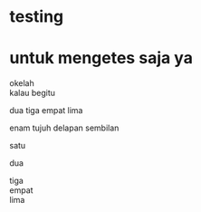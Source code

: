 # testing
<h1>untuk <b>mengetes</b> saja ya</h1>
<p>okelah<br /> kalau begitu
<p>dua tiga empat lima</p>
<p>enam tujuh delapan sembilan</p>
<p>satu</p>
<p>dua</p>
tiga<br />empat<br />lima
